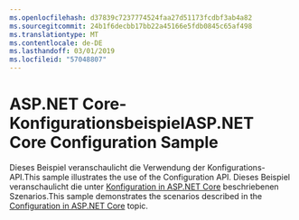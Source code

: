 ```yaml
---
ms.openlocfilehash: d37839c7237774524faa27d51173fcdbf3ab4a82
ms.sourcegitcommit: 24b1f6decbb17bb22a45166e5fdb0845c65af498
ms.translationtype: MT
ms.contentlocale: de-DE
ms.lasthandoff: 03/01/2019
ms.locfileid: "57048807"
---
```

# <a name="aspnet-core-configuration-sample"></a><span data-ttu-id="a5b1d-101">ASP.NET Core-Konfigurationsbeispiel</span><span class="sxs-lookup"><span data-stu-id="a5b1d-101">ASP.NET Core Configuration Sample</span></span>

<span data-ttu-id="a5b1d-102">Dieses Beispiel veranschaulicht die Verwendung der Konfigurations-API.</span><span class="sxs-lookup"><span data-stu-id="a5b1d-102">This sample illustrates the use of the Configuration API.</span></span> <span data-ttu-id="a5b1d-103">Dieses Beispiel veranschaulicht die unter [Konfiguration in ASP.NET Core](https://docs.microsoft.com/aspnet/core/fundamentals/configuration) beschriebenen Szenarios.</span><span class="sxs-lookup"><span data-stu-id="a5b1d-103">This sample demonstrates the scenarios described in the [Configuration in ASP.NET Core](https://docs.microsoft.com/aspnet/core/fundamentals/configuration) topic.</span></span>
